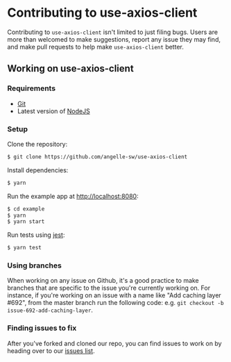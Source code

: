 # Contributing to use-axios-client

Contributing to `use-axios-client` isn't limited to just filing bugs. Users are more than welcomed to make suggestions, report any issue they may find, and make pull requests to help make `use-axios-client` better.

## Working on use-axios-client

### Requirements

- [Git](https://git-scm.com/)
- Latest version of [NodeJS](https://nodejs.org/en/)

### Setup

Clone the repository:

```sh
$ git clone https://github.com/angelle-sw/use-axios-client
```

Install dependencies:

```sh
$ yarn
```

Run the example app at [http://localhost:8080](http://localhost:8080):

```sh
$ cd example
$ yarn
$ yarn start
```

Run tests using [jest](https://github.com/facebook/jest):

```sh
$ yarn test
```

### Using branches

When working on any issue on Github, it's a good practice to make branches that are specific to the issue you're currently working on. For instance, if you're working on an issue with a name like "Add caching layer #692", from the master branch run the following code: e.g. `git checkout -b issue-692-add-caching-layer`.

### Finding issues to fix

After you've forked and cloned our repo, you can find issues to work on by heading over to our [issues list](https://github.com/angelle-sw/use-axios-client/issues).
